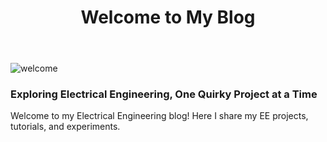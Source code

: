 ﻿---
title: "Welcome to My Blog"
draft: false
---

<div class="p-12 rounded-xl mb-10 bg-gray-100 dark:bg-gray-800 text-center">
  
  ![welcome](/images/welcome.png)


### **Exploring Electrical Engineering, One Quirky Project at a Time**


  Welcome to my Electrical Engineering blog! Here I share my EE projects, tutorials, and experiments.

